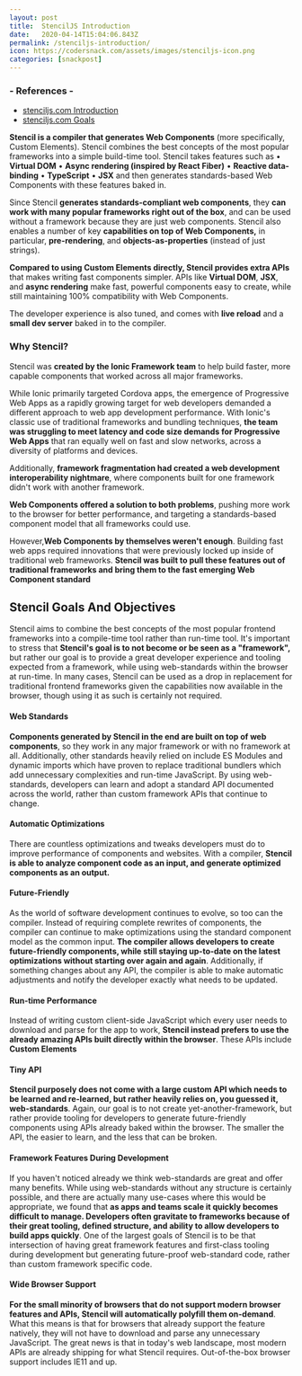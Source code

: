 ```yaml
---
layout: post
title:  StencilJS Introduction
date:   2020-04-14T15:04:06.843Z
permalink: /stenciljs-introduction/
icon: https://codersnack.com/assets/images/stenciljs-icon.png
categories: [snackpost]
---
```


### - References -

- [stenciljs.com Introduction](https://stenciljs.com/docs/introduction)
- [stenciljs.com Goals](https://stenciljs.com/docs/goals-and-objectives)

**Stencil is a compiler that generates Web Components** (more specifically, Custom Elements). Stencil combines the best concepts of the most popular frameworks into a simple build-time tool.
Stencil takes features such as
	•	**Virtual DOM**
	•	**Async rendering (inspired by React Fiber)**
	•	**Reactive data-binding**
	•	**TypeScript**
	•	**JSX**
and then generates standards-based Web Components with these features baked in.

Since Stencil **generates standards-compliant web components**, they **can work with many popular frameworks right out of the box**, and can be used without a framework because they are just web components. Stencil also enables a number of key **capabilities on top of Web Components,** in particular, **pre-rendering**, and **objects-as-properties** (instead of just strings).

**Compared to using Custom Elements directly, Stencil provides extra APIs** that makes writing fast components simpler. APIs like **Virtual DOM**, **JSX**, and **async rendering** make fast, powerful components easy to create, while still maintaining 100% compatibility with Web Components.

The developer experience is also tuned, and comes with **live reload** and a **small dev server** baked in to the compiler.

### Why Stencil?

Stencil was **created by the Ionic Framework team** to help build faster, more capable components that worked across all major frameworks.

While Ionic primarily targeted Cordova apps, the emergence of Progressive Web Apps as a rapidly growing target for web developers demanded a different approach to web app development performance. With Ionic's classic use of traditional frameworks and bundling techniques, **the team was struggling to meet latency and code size demands for Progressive Web Apps** that ran equally well on fast and slow networks, across a diversity of platforms and devices.

Additionally, **framework fragmentation had created a web development interoperability nightmare**, where components built for one framework didn't work with another framework.

**Web Components offered a solution to both problems**, pushing more work to the browser for better performance, and targeting a standards-based component model that all frameworks could use.

However,**Web Components by themselves weren't enough**. Building fast web apps required innovations that were previously locked up inside of traditional web frameworks. **Stencil was built to pull these features out of traditional frameworks and bring them to the fast emerging Web Component standard**

## Stencil Goals And Objectives
Stencil aims to combine the best concepts of the most popular frontend frameworks into a compile-time tool rather than run-time tool. It's important to stress that **Stencil's goal is to not become or be seen as a "framework",** but rather our goal is to provide a great developer experience and tooling expected from a framework, while using web-standards within the browser at run-time. In many cases, Stencil can be used as a drop in replacement for traditional frontend frameworks given the capabilities now available in the browser, though using it as such is certainly not required.

#### Web Standards
**Components generated by Stencil in the end are built on top of web components**, so they work in any major framework or with no framework at all. Additionally, other standards heavily relied on include ES Modules and dynamic imports which have proven to replace traditional bundlers which add unnecessary complexities and run-time JavaScript. By using web-standards, developers can learn and adopt a standard API documented across the world, rather than custom framework APIs that continue to change.

#### Automatic Optimizations
There are countless optimizations and tweaks developers must do to improve performance of components and websites. With a compiler, **Stencil is able to analyze component code as an input, and generate optimized components as an output.**

#### Future-Friendly
As the world of software development continues to evolve, so too can the compiler. Instead of requiring complete rewrites of components, the compiler can continue to make optimizations using the standard component model as the common input. **The compiler allows developers to create future-friendly components, while still staying up-to-date on the latest optimizations without starting over again and again**. Additionally, if something changes about any API, the compiler is able to make automatic adjustments and notify the developer exactly what needs to be updated.

#### Run-time Performance
Instead of writing custom client-side JavaScript which every user needs to download and parse for the app to work, **Stencil instead prefers to use the already amazing APIs built directly within the browser**. These APIs include **Custom Elements**

#### Tiny API
**Stencil purposely does not come with a large custom API which needs to be learned and re-learned, but rather heavily relies on, you guessed it, web-standards**. Again, our goal is to not create yet-another-framework, but rather provide tooling for developers to generate future-friendly components using APIs already baked within the browser. The smaller the API, the easier to learn, and the less that can be broken.

#### Framework Features During Development
If you haven't noticed already we think web-standards are great and offer many benefits. While using web-standards without any structure is certainly possible, and there are actually many use-cases where this would be appropriate, we found that **as apps and teams scale it quickly becomes difficult to manage. Developers often gravitate to frameworks because of their great tooling, defined structure, and ability to allow developers to build apps quickly**. One of the largest goals of Stencil is to be that intersection of having great framework features and first-class tooling during development but generating future-proof web-standard code, rather than custom framework specific code.

#### Wide Browser Support
**For the small minority of browsers that do not support modern browser features and APIs, Stencil will automatically polyfill them on-demand**. What this means is that for browsers that already support the feature natively, they will not have to download and parse any unnecessary JavaScript. The great news is that in today's web landscape, most modern APIs are already shipping for what Stencil requires. Out-of-the-box browser support includes IE11 and up.

